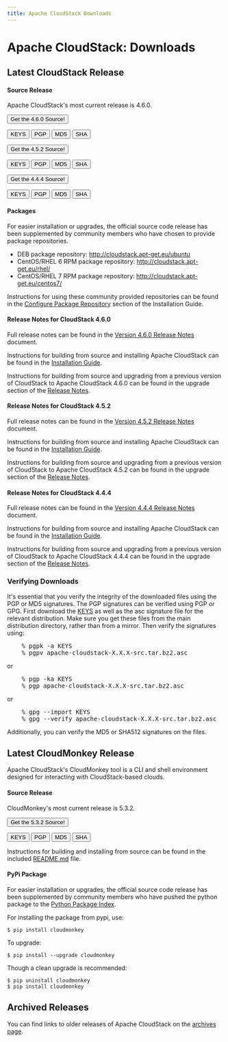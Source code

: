```yaml
---
title: Apache CloudStack Downloads
---
```


<div class="row">

<div class="col-lg-12">

<div class="page-header">

<h1 id="indicators">Apache CloudStack: Downloads</h1>

</div>

</div>

</div>

<div class="bs-example">

<div class="row">

<div class="col-lg-6">

<h2>Latest CloudStack Release</h2>

<h4>Source Release</h4>

<p>Apache CloudStack's most current release is 4.6.0.
</p>

<p>
<a href="http://www.apache.org/dyn/closer.lua/cloudstack/releases/4.6.0/apache-cloudstack-4.6.0-src.tar.bz2"><button type="button" class="btn btn-primary btn-lg">Get the 4.6.0 Source!</button></a>

<a href="http://www.apache.org/dist/cloudstack/KEYS"><button type="button" class="btn btn-info btn-xs">KEYS</button></a>
<a href="http://www.apache.org/dist/cloudstack/releases/4.6.0/apache-cloudstack-4.6.0-src.tar.bz2.asc"><button type="button" class="btn btn-info btn-xs">PGP</button></a>
<a href="http://www.apache.org/dist/cloudstack/releases/4.6.0/apache-cloudstack-4.6.0-src.tar.bz2.md5"><button type="button" class="btn btn-info btn-xs">MD5</button></a>
<a href="http://www.apache.org/dist/cloudstack/releases/4.6.0/apache-cloudstack-4.6.0-src.tar.bz2.sha"><button type="button" class="btn btn-info btn-xs">SHA</button></a>
</p>

<p>
<a href="http://www.apache.org/dyn/closer.lua/cloudstack/releases/4.5.2/apache-cloudstack-4.5.2-src.tar.bz2"><button type="button" class="btn btn-primary btn-lg">Get the 4.5.2 Source!</button></a>

<a href="http://www.apache.org/dist/cloudstack/KEYS"><button type="button" class="btn btn-info btn-xs">KEYS</button></a>
<a href="http://www.apache.org/dist/cloudstack/releases/4.5.2/apache-cloudstack-4.5.2-src.tar.bz2.asc"><button type="button" class="btn btn-info btn-xs">PGP</button></a>
<a href="http://www.apache.org/dist/cloudstack/releases/4.5.2/apache-cloudstack-4.5.2-src.tar.bz2.md5"><button type="button" class="btn btn-info btn-xs">MD5</button></a>
<a href="http://www.apache.org/dist/cloudstack/releases/4.5.2/apache-cloudstack-4.5.2-src.tar.bz2.sha"><button type="button" class="btn btn-info btn-xs">SHA</button></a>
</p>

<p>
<a href="http://www.apache.org/dyn/closer.lua/cloudstack/releases/4.4.4/apache-cloudstack-4.4.4-src.tar.bz2"><button type="button" class="btn btn-primary btn-lg">Get the 4.4.4 Source!</button></a>

<a href="http://www.apache.org/dist/cloudstack/KEYS"><button type="button" class="btn btn-info btn-xs">KEYS</button></a>
<a href="http://www.apache.org/dist/cloudstack/releases/4.4.4/apache-cloudstack-4.4.4-src.tar.bz2.asc"><button type="button" class="btn btn-info btn-xs">PGP</button></a>
<a href="http://www.apache.org/dist/cloudstack/releases/4.4.4/apache-cloudstack-4.4.4-src.tar.bz2.md5"><button type="button" class="btn btn-info btn-xs">MD5</button></a>
<a href="http://www.apache.org/dist/cloudstack/releases/4.4.4/apache-cloudstack-4.4.4-src.tar.bz2.sha"><button type="button" class="btn btn-info btn-xs">SHA</button></a>

</p>


<h4>Packages</h4>

<p>For easier installation or upgrades, the official source code release has been supplemented by community members who have chosen to provide package repositories.</p>

<ul>
<li>DEB package repository: <a href="http://cloudstack.apt-get.eu/ubuntu">http://cloudstack.apt-get.eu/ubuntu</a></li>
<li>CentOS/RHEL 6 RPM package repository: <a href="http://cloudstack.apt-get.eu/rhel/">http://cloudstack.apt-get.eu/rhel/</a></li>
<li>CentOS/RHEL 7 RPM package repository: <a href="http://cloudstack.apt-get.eu/centos7/">http://cloudstack.apt-get.eu/centos7/</a></li>
</ul>

<p>Instructions for using these community provided repositories can be found in the <a href="http://docs.cloudstack.apache.org/projects/cloudstack-installation/en/4.6/management-server/index.html#configure-package-repository">Configure Package Repository</a> section of the Installation Guide.</p>


<h4>Release Notes for CloudStack 4.6.0</h4>

<p>Full release notes can be found in the <a href="http://docs.cloudstack.apache.org/projects/cloudstack-release-notes/en/4.6.0/">Version 4.6.0 Release Notes</a> document.</p>

<p>Instructions for building from source and installing Apache CloudStack can be found in the <a href="http://docs.cloudstack.apache.org/projects/cloudstack-installation/en/4.6/">Installation Guide</a>.</p>

<p>Instructions for building from source and upgrading from a previous version of CloudStack to Apache CloudStack 4.6.0 can be found in the upgrade section of the <a href="http://docs.cloudstack.apache.org/projects/cloudstack-release-notes/en/4.6.0/">Release Notes</a>.</p>


<h4>Release Notes for CloudStack 4.5.2</h4>

<p>Full release notes can be found in the <a href="http://docs.cloudstack.apache.org/projects/cloudstack-release-notes/en/4.5.2/">Version 4.5.2 Release Notes</a> document.</p>

<p>Instructions for building from source and installing Apache CloudStack can be found in the <a href="http://docs.cloudstack.apache.org/projects/cloudstack-installation/en/4.5/">Installation Guide</a>.</p>

<p>Instructions for building from source and upgrading from a previous version of CloudStack to Apache CloudStack 4.5.2 can be found in the upgrade section of the <a href="http://docs.cloudstack.apache.org/projects/cloudstack-release-notes/en/4.5.2/">Release Notes</a>.</p>


<h4>Release Notes for CloudStack 4.4.4</h4>

<p>Full release notes can be found in the <a href="http://docs.cloudstack.apache.org/projects/cloudstack-release-notes/en/4.4.4/">Version 4.4.4 Release Notes</a> document.</p>

<p>Instructions for building from source and installing Apache CloudStack can be found in the <a href="http://docs.cloudstack.apache.org/projects/cloudstack-installation/en/4.4/">Installation Guide</a>.</p>

<p>Instructions for building from source and upgrading from a previous version of CloudStack to Apache CloudStack 4.4.4 can be found in the upgrade section of the <a href="http://docs.cloudstack.apache.org/projects/cloudstack-release-notes/en/4.4.4/">Release Notes</a>.</p>


</div>

<div class="col-lg-6">

<div class="panel panel-default">

<div class="panel-heading">

<h3 class="panel-title">Verifying Downloads</h3>

</div>
              
<div class="panel-body">

<p>
It's essential that you verify the integrity of the downloaded files using the PGP or MD5 signatures.
The PGP signatures can be verified using PGP or GPG. First download the
<a href="https://dist.apache.org/repos/dist/release/cloudstack/KEYS">KEYS</a> as well as the asc
signature file for the relevant distribution. Make sure you get these files from the
main distribution directory, rather than from a mirror. Then verify the signatures using:
</p>
<pre>
    % pgpk -a KEYS
    % pgpv apache-cloudstack-X.X.X-src.tar.bz2.asc
</pre>
<p>or</p>
<pre>
    % pgp -ka KEYS
    % pgp apache-cloudstack-X.X.X-src.tar.bz2.asc
</pre>
<p>or</p>
<pre>
    % gpg --import KEYS
    % gpg --verify apache-cloudstack-X.X.X-src.tar.bz2.asc
</pre>
<p>
Additionally, you can verify the MD5 or SHA512 signatures on the files.
</p>

</div>

</div>

</div>

</div>

</div>
                



<a name="cloudmonkey"></a>

<div class="row">

<div class="col-lg-12">

<div class="page-header">

<h2 id="indicators">Latest CloudMonkey Release</h2>

</div>

</div>

</div>

Apache CloudStack's CloudMonkey tool is a CLI and shell environment designed for interacting with CloudStack-based clouds.

#### Source Release

CloudMonkey's most current release is 5.3.2.

<p>
<a href="http://www.apache.org/dyn/closer.lua/cloudstack/releases/cloudmonkey-5.3.2/apache-cloudstack-cloudmonkey-5.3.2-src.tar.bz2"><button type="button" class="btn btn-primary btn-lg">Get the 5.3.2 Source!</button></a>

<a href="http://www.apache.org/dist/cloudstack/KEYS"><button type="button" class="btn btn-info btn-xs">KEYS</button></a>
<a href="http://www.apache.org/dist/cloudstack/releases/cloudmonkey-5.3.2/apache-cloudstack-cloudmonkey-5.3.2-src.tar.bz2.asc"><button type="button" class="btn btn-info btn-xs">PGP</button></a>
<a href="http://www.apache.org/dist/cloudstack/releases/cloudmonkey-5.3.2/apache-cloudstack-cloudmonkey-5.3.2-src.tar.bz2.md5"><button type="button" class="btn btn-info btn-xs">MD5</button></a>
<a href="http://www.apache.org/dist/cloudstack/releases/cloudmonkey-5.3.2/apache-cloudstack-cloudmonkey-5.3.2-src.tar.bz2.sha"><button type="button" class="btn btn-info btn-xs">SHA</button></a>

</p>

Instructions for building and installing from source can be found in the included [README.md](https://git-wip-us.apache.org/repos/asf?p=cloudstack-cloudmonkey.git;a=blob_plain;f=README.md) file.

#### PyPi Package

For easier installation or upgrades, the official source code release has been supplemented by community members who have pushed the python package to the [Python Package Index](https://pypi.python.org/pypi/cloudmonkey/).

For installing the package from pypi, use:

    $ pip install cloudmonkey

To upgrade:

    $ pip install --upgrade cloudmonkey

Though a clean upgrade is recommended:

    $ pip uninstall cloudmonkey
    $ pip install cloudmonkey


<a name="archives"></a>

<div class="row">

<div class="col-lg-12">

<div class="page-header">

<h2 id="indicators">Archived Releases</h2>

You can find links to older releases of Apache CloudStack on the <a href="archives.html">archives page</a>.
